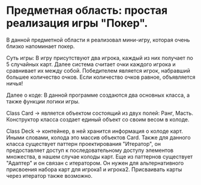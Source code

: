 # Предметная область: простая реализация игры "Покер".

В данной предметной области я реализовал мини-игру, которая очень близко напоминает покер.

Суть игры: 
В игру присутствуют два игрока, каждый из них получает по 5 случайных карт. Далее система считает очки каждого игрока и сравнивает их между собой. Победителем является игрок, набравший большее количество очков. Если количество очков равное, объявляется ничья!

Далее о коде:
В данной программе создаются два основных класса, а также функции логики игры.

Class Card -> является объектом состоящий из двух полей: Ранг, Масть. Конструктор класса создает единый объект со своим весом в колоде.

Class Deck -> контейнер, в ней хранится информация о колоде карт. Иными словами, колода это массив объектов Card. Также для данного класса существует паттерн проектирования "Итератор", он предоставляет доступ к последовательному доступу элементов множества, в нашем случае колоды карт. Еще из паттернов существует "Адаптер" и он связан с итератором. Он нужен для альтернативного присвоения набора карт для игрока1 и игрока2. Присваивать карты через итератор также возможно.
